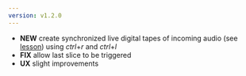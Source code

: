```yaml
---
version: v1.2.0
---
```

- **NEW** create synchronized live digital tapes of incoming audio (see [lesson](#track-tapes)) using *ctrl*+*r* and *ctrl*+*l*
- **FIX** allow last slice to be triggered
- **UX** slight improvements